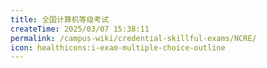 ```yaml
---
title: 全国计算机等级考试
createTime: 2025/03/07 15:38:11
permalink: /campus-wiki/credential-skillful-exams/NCRE/
icon: healthicons:i-exam-multiple-choice-outline
---
```


<LinkCard icon = "healthicons:i-exam-multiple-choice-outline" title="考试介绍-中国教育考试网" href="https://ncre.neea.edu.cn/html1/folder/1507/909-1.htm"/>

[//]: # (TODO: zs待完成)